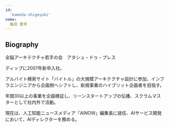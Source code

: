 ```yaml
---
id:
  'kameda-shigeyuki'
name:
  亀田 重幸
---
```


## Biography
全脳アーキテクチャ若手の会　アタシュ・ドゥ・プレス

ディップに2007年新卒入社。

アルバイト検索サイト「バイトル」の大規模アーキテクチャ設計に参加、インフラエンジニアから企画側へシフトし、新規事業のハイブリット企画者を目指す。

年間30以上の事業を企画検証し、リーンスタートアップの伝播、スクラムマスターとして社内外で活動。

現在は、人工知能ニュースメディア「AINOW」編集長に就任、AIサービス開発において、AIディレクターを務める。

